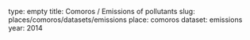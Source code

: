 type: empty
title: Comoros / Emissions of pollutants
slug: places/comoros/datasets/emissions
place: comoros
dataset: emissions
year: 2014
